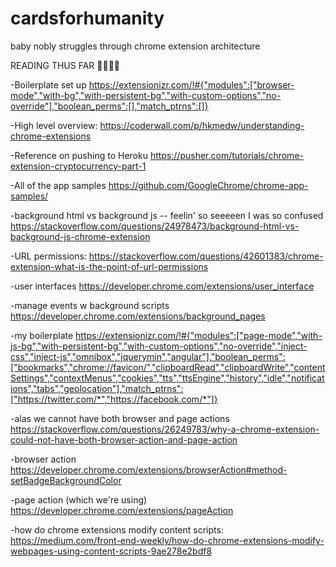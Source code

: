 # cardsforhumanity
baby nobly struggles through chrome extension architecture


READING THUS FAR 📖📖📖📖

-Boilerplate set up https://extensionizr.com/!#{"modules":["browser-mode","with-bg","with-persistent-bg","with-custom-options","no-override"],"boolean_perms":[],"match_ptrns":[]}

-High level overview: https://coderwall.com/p/hkmedw/understanding-chrome-extensions

-Reference on pushing to Heroku https://pusher.com/tutorials/chrome-extension-cryptocurrency-part-1

-All of the app samples https://github.com/GoogleChrome/chrome-app-samples/

-background html vs background js -- feelin' so seeeeen I was so confused https://stackoverflow.com/questions/24978473/background-html-vs-background-js-chrome-extension

-URL permissions: https://stackoverflow.com/questions/42601383/chrome-extension-what-is-the-point-of-url-permissions

-user interfaces https://developer.chrome.com/extensions/user_interface

-manage events w background scripts https://developer.chrome.com/extensions/background_pages

-my boilerplate https://extensionizr.com/!#{"modules":["page-mode","with-js-bg","with-persistent-bg","with-custom-options","no-override","inject-css","inject-js","omnibox","jquerymin","angular"],"boolean_perms":["bookmarks","chrome://favicon/","clipboardRead","clipboardWrite","contentSettings","contextMenus","cookies","tts","ttsEngine","history","idle","notifications","tabs","geolocation"],"match_ptrns":["https://twitter.com/*","https://facebook.com/*"]}

-alas we cannot have both browser and page actions https://stackoverflow.com/questions/26249783/why-a-chrome-extension-could-not-have-both-browser-action-and-page-action

-browser action https://developer.chrome.com/extensions/browserAction#method-setBadgeBackgroundColor

-page action (which we're using) https://developer.chrome.com/extensions/pageAction

-how do chrome extensions modify content scripts: https://medium.com/front-end-weekly/how-do-chrome-extensions-modify-webpages-using-content-scripts-9ae278e2bdf8